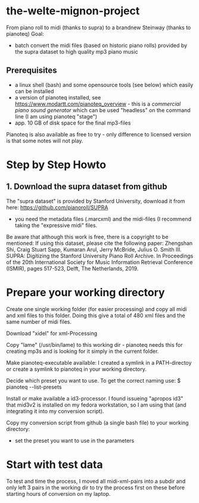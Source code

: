 # the-welte-mignon-project
From piano roll to midi (thanks to supra) to a brandnew Steinway (thanks to pianoteq)
Goal:
* batch convert the midi files (based on historic piano rolls) provided by the supra dataset to high quality mp3 piano music

## Prerequisites

* a linux shell (bash) and some opensource tools (see below) which easily can be installed
* a version of pianoteq installed, see https://www.modartt.com/pianoteq_overview - this is a *commercial piano sound generator* which can be used "headless" on the command line (I am using pianoteq "stage")
* app. 10 GB of disk space for the final mp3-files

Pianoteq is also available as free to try - only difference to licensed version is that some notes will not play.

# Step by Step Howto

## 1. Download the supra dataset from github

The "supra dataset" is provided by Stanford University, download it from here: https://github.com/pianoroll/SUPRA
* you need the metadata files (.marcxml) and the midi-files (I recommend taking the "expressive midi" files.

Be aware that although this work is free, there is a copyright to be mentioned:
If using this dataset, please cite the following paper:
Zhengshan Shi, Craig Stuart Sapp, Kumaran Arul, Jerry McBride, Julius O. Smith III. SUPRA: Digitizing the Stanford University Piano Roll Archive. In Proceedings of the 20th International Society for Music Information Retrieval Conference (ISMIR), pages 517-523, Delft, The Netherlands, 2019.

# Prepare your working directory

Create one single working folder (for easier processing) and copy all midi and xml files to this folder.
Doing this give a total of 480 xml files and the same number of midi files.

Download "xidel" for xml-Processing

Copy "lame" (/usr/bin/lame) to this working dir - pianoteq needs this for creating mp3s and is looking for it simply in the current folder.

Make pianoteq-executable available: I created a symlink in a PATH-directoy or create a symlink to pianoteq in your working directory.

Decide which preset you want to use. To get the correct naming use:
$ pianoteq --list-presets

Install or make available a id3-processor. I found issueing "apropos id3" that mid3v2 is installed on my fedora workstation, so I am using that (and integrating it into my conversion script).

Copy my conversion script from github (a single bash file) to your working directory:

* set the preset you want to use in the parameters

# Start with test data

To test and time the process, I moved all midi-xml-pairs into a subdir and only left 3 pairs in the working dir to try the process first on these before starting hours of conversion on my laptop.
